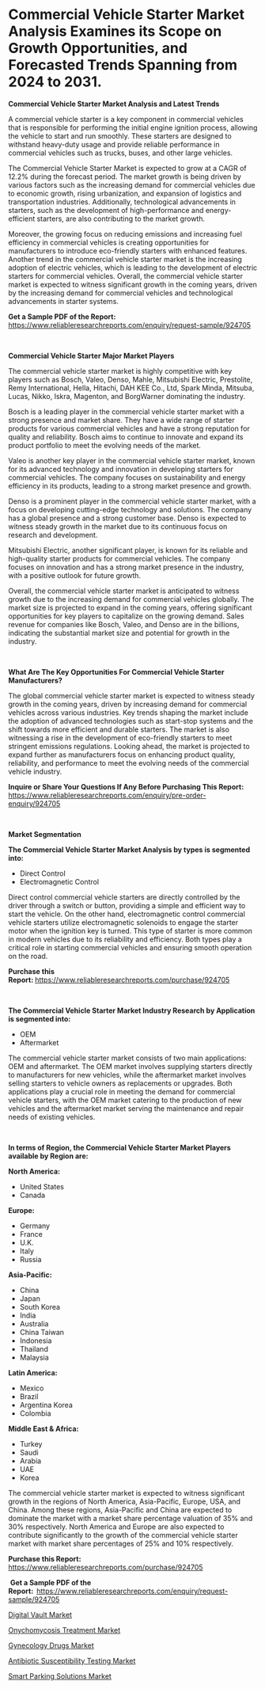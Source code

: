 <p><h1>Commercial Vehicle Starter Market Analysis Examines its Scope on Growth Opportunities, and Forecasted Trends Spanning from 2024 to 2031.</h1></p><p><strong>Commercial Vehicle Starter Market Analysis and Latest Trends</strong></p>
<p><p>A commercial vehicle starter is a key component in commercial vehicles that is responsible for performing the initial engine ignition process, allowing the vehicle to start and run smoothly. These starters are designed to withstand heavy-duty usage and provide reliable performance in commercial vehicles such as trucks, buses, and other large vehicles.</p><p>The Commercial Vehicle Starter Market is expected to grow at a CAGR of 12.2% during the forecast period. The market growth is being driven by various factors such as the increasing demand for commercial vehicles due to economic growth, rising urbanization, and expansion of logistics and transportation industries. Additionally, technological advancements in starters, such as the development of high-performance and energy-efficient starters, are also contributing to the market growth.</p><p>Moreover, the growing focus on reducing emissions and increasing fuel efficiency in commercial vehicles is creating opportunities for manufacturers to introduce eco-friendly starters with enhanced features. Another trend in the commercial vehicle starter market is the increasing adoption of electric vehicles, which is leading to the development of electric starters for commercial vehicles. Overall, the commercial vehicle starter market is expected to witness significant growth in the coming years, driven by the increasing demand for commercial vehicles and technological advancements in starter systems.</p></p>
<p><strong>Get a Sample PDF of the Report:&nbsp;</strong> <a href="https://www.reliableresearchreports.com/enquiry/request-sample/924705">https://www.reliableresearchreports.com/enquiry/request-sample/924705</a></p>
<p>&nbsp;</p>
<p><strong>Commercial Vehicle Starter Major Market Players</strong></p>
<p><p>The commercial vehicle starter market is highly competitive with key players such as Bosch, Valeo, Denso, Mahle, Mitsubishi Electric, Prestolite, Remy International, Hella, Hitachi, DAH KEE Co., Ltd, Spark Minda, Mitsuba, Lucas, Nikko, Iskra, Magenton, and BorgWarner dominating the industry. </p><p>Bosch is a leading player in the commercial vehicle starter market with a strong presence and market share. They have a wide range of starter products for various commercial vehicles and have a strong reputation for quality and reliability. Bosch aims to continue to innovate and expand its product portfolio to meet the evolving needs of the market.</p><p>Valeo is another key player in the commercial vehicle starter market, known for its advanced technology and innovation in developing starters for commercial vehicles. The company focuses on sustainability and energy efficiency in its products, leading to a strong market presence and growth.</p><p>Denso is a prominent player in the commercial vehicle starter market, with a focus on developing cutting-edge technology and solutions. The company has a global presence and a strong customer base. Denso is expected to witness steady growth in the market due to its continuous focus on research and development.</p><p>Mitsubishi Electric, another significant player, is known for its reliable and high-quality starter products for commercial vehicles. The company focuses on innovation and has a strong market presence in the industry, with a positive outlook for future growth.</p><p>Overall, the commercial vehicle starter market is anticipated to witness growth due to the increasing demand for commercial vehicles globally. The market size is projected to expand in the coming years, offering significant opportunities for key players to capitalize on the growing demand. Sales revenue for companies like Bosch, Valeo, and Denso are in the billions, indicating the substantial market size and potential for growth in the industry.</p></p>
<p>&nbsp;</p>
<p><strong>What Are The Key Opportunities For Commercial Vehicle Starter Manufacturers?</strong></p>
<p><p>The global commercial vehicle starter market is expected to witness steady growth in the coming years, driven by increasing demand for commercial vehicles across various industries. Key trends shaping the market include the adoption of advanced technologies such as start-stop systems and the shift towards more efficient and durable starters. The market is also witnessing a rise in the development of eco-friendly starters to meet stringent emissions regulations. Looking ahead, the market is projected to expand further as manufacturers focus on enhancing product quality, reliability, and performance to meet the evolving needs of the commercial vehicle industry.</p></p>
<p><strong>Inquire or Share Your Questions If Any Before Purchasing This Report:</strong> <a href="https://www.reliableresearchreports.com/enquiry/pre-order-enquiry/924705">https://www.reliableresearchreports.com/enquiry/pre-order-enquiry/924705</a></p>
<p>&nbsp;</p>
<p><strong>Market Segmentation</strong></p>
<p><strong>The Commercial Vehicle Starter Market Analysis by types is segmented into:</strong></p>
<p><ul><li>Direct Control</li><li>Electromagnetic Control</li></ul></p>
<p><p>Direct control commercial vehicle starters are directly controlled by the driver through a switch or button, providing a simple and efficient way to start the vehicle. On the other hand, electromagnetic control commercial vehicle starters utilize electromagnetic solenoids to engage the starter motor when the ignition key is turned. This type of starter is more common in modern vehicles due to its reliability and efficiency. Both types play a critical role in starting commercial vehicles and ensuring smooth operation on the road.</p></p>
<p><strong>Purchase this Report:&nbsp;</strong><a href="https://www.reliableresearchreports.com/purchase/924705">https://www.reliableresearchreports.com/purchase/924705</a></p>
<p>&nbsp;</p>
<p><strong>The Commercial Vehicle Starter Market Industry Research by Application is segmented into:</strong></p>
<p><ul><li>OEM</li><li>Aftermarket</li></ul></p>
<p><p>The commercial vehicle starter market consists of two main applications: OEM and aftermarket. The OEM market involves supplying starters directly to manufacturers for new vehicles, while the aftermarket market involves selling starters to vehicle owners as replacements or upgrades. Both applications play a crucial role in meeting the demand for commercial vehicle starters, with the OEM market catering to the production of new vehicles and the aftermarket market serving the maintenance and repair needs of existing vehicles.</p></p>
<p>&nbsp;</p>
<p><strong>In terms of Region, the Commercial Vehicle Starter Market Players available by Region are:</strong></p>
<p>
    <p> <strong> North America: </strong>
        <ul>
            <li>United States</li>
            <li>Canada</li>
        </ul>
        </p> 
    <p> <strong> Europe: </strong>
        <ul>
            <li>Germany</li>
            <li>France</li>
            <li>U.K.</li>
            <li>Italy</li>
            <li>Russia</li>
        </ul>
        </p> 
    <p> <strong> Asia-Pacific: </strong>
        <ul>
            <li>China</li>
            <li>Japan</li>
            <li>South Korea</li>
            <li>India</li>
            <li>Australia</li>
            <li>China Taiwan</li>
            <li>Indonesia</li>
            <li>Thailand</li>
            <li>Malaysia</li>
        </ul>
        </p> 
    <p> <strong> Latin America: </strong>
        <ul>
            <li>Mexico</li>
            <li>Brazil</li>
            <li>Argentina Korea</li>
            <li>Colombia</li>
        </ul>
        </p> 
    <p> <strong> Middle East & Africa: </strong>
        <ul>
            <li>Turkey</li>
            <li>Saudi</li>
            <li>Arabia</li>
            <li>UAE</li>
            <li>Korea</li>
        </ul>
    </p>
    </p>
<p><p>The commercial vehicle starter market is expected to witness significant growth in the regions of North America, Asia-Pacific, Europe, USA, and China. Among these regions, Asia-Pacific and China are expected to dominate the market with a market share percentage valuation of 35% and 30% respectively. North America and Europe are also expected to contribute significantly to the growth of the commercial vehicle starter market with market share percentages of 25% and 10% respectively.</p></p>
<p><strong>Purchase this Report: </strong><a href="https://www.reliableresearchreports.com/purchase/924705">https://www.reliableresearchreports.com/purchase/924705</a></p>
<p>&nbsp;<strong>Get a Sample PDF of the Report:&nbsp;&nbsp;</strong><a href="https://www.reliableresearchreports.com/enquiry/request-sample/924705">https://www.reliableresearchreports.com/enquiry/request-sample/924705</a></p>
<p><strong></strong></p>
<p><p><a href="https://medium.com/@desmondmraz1/digital-vault-market-trends-and-market-analysis-forecasted-for-period-2024-2031-2446dc157276">Digital Vault Market</a></p><p><a href="https://medium.com/@desmondmraz1/onychomycosis-treatment-market-size-and-market-trends-complete-industry-overview-2024-to-2031-a53d2b9e08e5">Onychomycosis Treatment Market</a></p><p><a href="https://medium.com/@desmondmraz1/gynecology-drugs-market-research-report-its-history-and-forecast-2024-to-2031-7dc299ddc09d">Gynecology Drugs Market</a></p><p><a href="https://medium.com/@desmondmraz1/antibiotic-susceptibility-testing-market-size-and-market-trends-complete-industry-overview-2024-788386c9afe7">Antibiotic Susceptibility Testing Market</a></p><p><a href="https://medium.com/@desmondmraz1/decoding-smart-parking-solutions-market-metrics-market-share-trends-and-growth-patterns-7ad1f2e9ef83">Smart Parking Solutions Market</a></p></p>